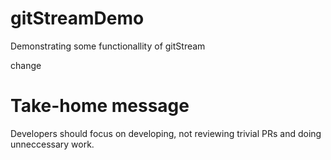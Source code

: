 # gitStreamDemo

Demonstrating some functionallity of gitStream


change











# Take-home message
Developers should focus on developing, not reviewing trivial PRs and doing unneccessary work.
